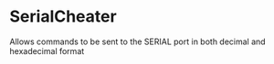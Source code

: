 # SerialCheater
 Allows commands to be sent to the SERIAL port in both decimal and hexadecimal format
